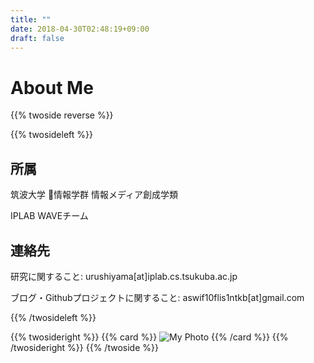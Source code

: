 ```yaml
---
title: ""
date: 2018-04-30T02:48:19+09:00
draft: false
---
```


# About Me

{{% twoside reverse %}}

{{% twosideleft %}}

## 所属

筑波大学 情報学群 情報メディア創成学類

IPLAB WAVEチーム

## 連絡先

研究に関すること: urushiyama[at]iplab.cs.tsukuba.ac.jp

ブログ・Githubプロジェクトに関すること: aswif10flis1ntkb[at]gmail.com

{{% /twosideleft %}}

{{% twosideright %}}
{{% card %}}
![My Photo](/img/photo.jpg)
{{% /card %}}
{{% /twosideright %}}
{{% /twoside %}}

